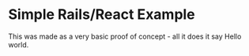 # Simple Rails/React Example

This was made as a very basic proof of concept - all it does it say Hello world.
